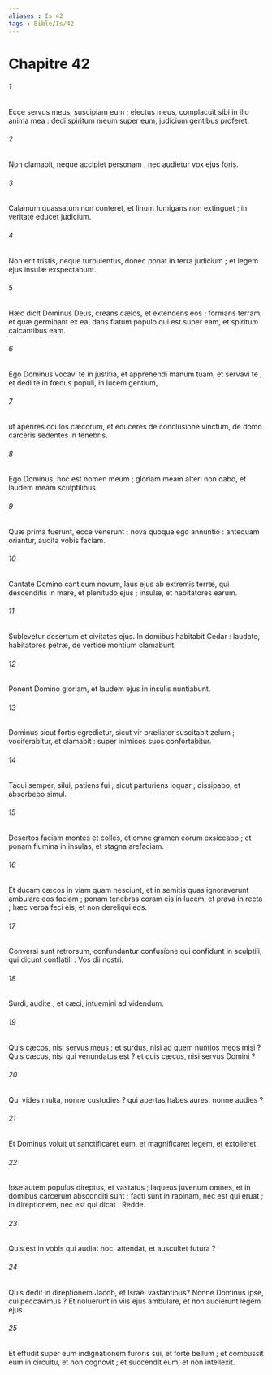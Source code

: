 ```yaml
---
aliases : Is 42
tags : Bible/Is/42
---
```


# Chapitre 42

###### 1
Ecce servus meus, suscipiam eum ; electus meus, complacuit sibi in illo anima mea : dedi spiritum meum super eum, judicium gentibus proferet.
###### 2
Non clamabit, neque accipiet personam ; nec audietur vox ejus foris.
###### 3
Calamum quassatum non conteret, et linum fumigans non extinguet ; in veritate educet judicium.
###### 4
Non erit tristis, neque turbulentus, donec ponat in terra judicium ; et legem ejus insulæ exspectabunt.
###### 5
Hæc dicit Dominus Deus, creans cælos, et extendens eos ; formans terram, et quæ germinant ex ea, dans flatum populo qui est super eam, et spiritum calcantibus eam.
###### 6
Ego Dominus vocavi te in justitia, et apprehendi manum tuam, et servavi te ; et dedi te in fœdus populi, in lucem gentium,
###### 7
ut aperires oculos cæcorum, et educeres de conclusione vinctum, de domo carceris sedentes in tenebris.
###### 8
Ego Dominus, hoc est nomen meum ; gloriam meam alteri non dabo, et laudem meam sculptilibus.
###### 9
Quæ prima fuerunt, ecce venerunt ; nova quoque ego annuntio : antequam oriantur, audita vobis faciam.
###### 10
Cantate Domino canticum novum, laus ejus ab extremis terræ, qui descenditis in mare, et plenitudo ejus ; insulæ, et habitatores earum.
###### 11
Sublevetur desertum et civitates ejus. In domibus habitabit Cedar : laudate, habitatores petræ, de vertice montium clamabunt.
###### 12
Ponent Domino gloriam, et laudem ejus in insulis nuntiabunt.
###### 13
Dominus sicut fortis egredietur, sicut vir præliator suscitabit zelum ; vociferabitur, et clamabit : super inimicos suos confortabitur.
###### 14
Tacui semper, silui, patiens fui ; sicut parturiens loquar ; dissipabo, et absorbebo simul.
###### 15
Desertos faciam montes et colles, et omne gramen eorum exsiccabo ; et ponam flumina in insulas, et stagna arefaciam.
###### 16
Et ducam cæcos in viam quam nesciunt, et in semitis quas ignoraverunt ambulare eos faciam ; ponam tenebras coram eis in lucem, et prava in recta ; hæc verba feci eis, et non dereliqui eos.
###### 17
Conversi sunt retrorsum, confundantur confusione qui confidunt in sculptili, qui dicunt conflatili : Vos dii nostri.
###### 18
Surdi, audite ; et cæci, intuemini ad videndum.
###### 19
Quis cæcos, nisi servus meus ; et surdus, nisi ad quem nuntios meos misi ? Quis cæcus, nisi qui venundatus est ? et quis cæcus, nisi servus Domini ?
###### 20
Qui vides multa, nonne custodies ? qui apertas habes aures, nonne audies ?
###### 21
Et Dominus voluit ut sanctificaret eum, et magnificaret legem, et extolleret.
###### 22
Ipse autem populus direptus, et vastatus ; laqueus juvenum omnes, et in domibus carcerum absconditi sunt ; facti sunt in rapinam, nec est qui eruat ; in direptionem, nec est qui dicat : Redde.
###### 23
Quis est in vobis qui audiat hoc, attendat, et auscultet futura ?
###### 24
Quis dedit in direptionem Jacob, et Israël vastantibus? Nonne Dominus ipse, cui peccavimus ? Et noluerunt in viis ejus ambulare, et non audierunt legem ejus.
###### 25
Et effudit super eum indignationem furoris sui, et forte bellum ; et combussit eum in circuitu, et non cognovit ; et succendit eum, et non intellexit.
